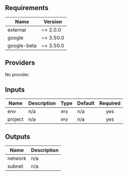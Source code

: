 ## Requirements

| Name | Version |
|------|---------|
| external | ~> 2.0.0 |
| google | ~> 3.50.0 |
| google-beta | ~> 3.50.0 |

## Providers

No provider.

## Inputs

| Name | Description | Type | Default | Required |
|------|-------------|------|---------|:--------:|
| env | n/a | `any` | n/a | yes |
| project | n/a | `any` | n/a | yes |

## Outputs

| Name | Description |
|------|-------------|
| network | n/a |
| subnet | n/a |
